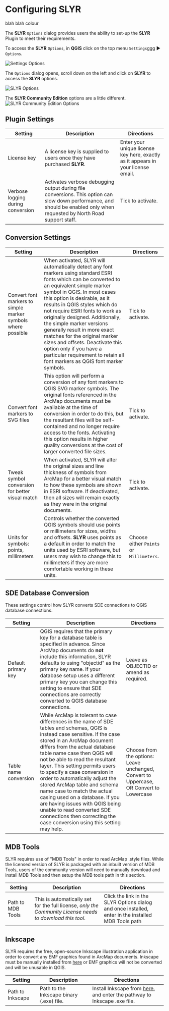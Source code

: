 # Configuring SLYR #

blah blah colour

The **SLYR** `Options` dialog provides users the ability to set-up the **SLYR**
Plugin to meet their requirements.

To access the **SLYR** `Options`, in **QGIS** click on the top menu `Settings`ggg
▶️ `Options`.

![Settings Options](../images/settings_options.png)

The `Options` dialog opens, scroll down on the left and click on **SLYR** to
access the **SLYR** options.

![SLYR Options](../images/options_lic.png)

The **SLYR Community Edition** options are a little different.
![SLYR Community Edition Options](../images/options_CE2.png)

## Plugin Settings

| Setting                           | Description                                                                                                                                                               | Directions                                                                       |
|-----------------------------------|---------------------------------------------------------------------------------------------------------------------------------------------------------------------------|----------------------------------------------------------------------------------|
| License key                       | A license key is supplied to users once they have purchased **SLYR**.                                                                                                     | Enter your unique license key here, exactly as it appears in your license email. |
| Verbose logging during conversion | Activates verbose debugging output during file conversions. This option can slow down performance, and should be enabled only when requested by North Road support staff. | Tick to activate.                                                                |

## Conversion Settings

| Setting                                                      | Description                                                                                                                                                                                                                                                                                                                                                                                                                                                                                                                                              | Directions                               |
|--------------------------------------------------------------|----------------------------------------------------------------------------------------------------------------------------------------------------------------------------------------------------------------------------------------------------------------------------------------------------------------------------------------------------------------------------------------------------------------------------------------------------------------------------------------------------------------------------------------------------------|------------------------------------------|
| Convert font markers to simple marker symbols where possible | When activated, SLYR will automatically detect any font markers using standard ESRI fonts which can be converted to an equivalent simple marker symbol in QGIS. In most cases this option is desirable, as it results in QGIS styles which do not require ESRI fonts to work as originally designed. Additionally, the simple marker versions generally result in more exact matches for the original marker sizes and offsets. Deactivate this option only if you have a particular requirement to retain all font markers as QGIS font marker symbols. | Tick to activate.                        |
| Convert font markers to SVG files                            | This option will perform a conversion of any font markers to QGIS SVG marker symbols. The original fonts referenced in the ArcMap documents must be available at the time of conversion in order to do this, but the resultant files will be self-contained and no longer require access to the fonts. Activating this option results in higher quality conversions at the cost of larger converted file sizes.                                                                                                                                          | Tick to activate.                        |
| Tweak symbol conversion for better visual match              | When activated, SLYR will alter the original sizes and line thickness of symbols from ArcMap for a better visual match to how these symbols are shown in ESRI software. If deactivated, then all sizes will remain exactly as they were in the original documents.                                                                                                                                                                                                                                                                                       | Tick to activate.                        |
| Units for symbols: points, millimeters                       | Controls whether the converted QGIS symbols should use points or millimeters for sizes, widths and offsets. **SLYR** uses points as a default in order to match the units used by ESRI software, but users may wish to change this to millimeters if they are more comfortable working in these units.                                                                                                                                                                                                                                                   | Choose either `Points` or `Millimeters`. |

## SDE Database Conversion

These settings control how SLYR converts SDE connections to QGIS database
connections.

| Setting               | Description                                                                                                                                                                                                                                                                                                                                                                                                                                                                                                                                                                                                   | Directions                                                                              |
|-----------------------|---------------------------------------------------------------------------------------------------------------------------------------------------------------------------------------------------------------------------------------------------------------------------------------------------------------------------------------------------------------------------------------------------------------------------------------------------------------------------------------------------------------------------------------------------------------------------------------------------------------|-----------------------------------------------------------------------------------------|
| Default primary key   | QGIS requires that the primary key for a database table is specified in advance. Since ArcMap documents do **not** include this information, SLYR defaults to using "objectid" as the primary key name. If your database setup uses a different primary key you can change this setting to ensure that SDE connections are correctly converted to QGIS database connections.                                                                                                                                                                                                                                  | Leave as OBJECTID or amend as required.                                                 |
| Table name conversion | While ArcMap is tolerant to case differences in the name of SDE tables and schemas, QGIS is instead case sensitive. If the case stored in an ArcMap document differs from the actual database table name case then QGIS will not be able to read the resultant layer. This setting permits users to specify a case conversion in order to automatically adjust the stored ArcMap table and schema name case to match the actual casing used on a database. If you are having issues with QGIS being unable to read converted SDE connections then correcting the case conversion using this setting may help. | Choose from the options: Leave unchanged, Convert to Uppercase, OR Convert to Lowercase |

## MDB Tools

SLYR requires use of "MDB Tools" in order to read ArcMap .style files. While
the licensed version of SLYR is packaged with an inbuilt version of MDB Tools,
users of the community version will need to manually download and install MDB
Tools and then setup the MDB tools path in this section.

| Setting           | Description                                                                                               | Directions                                                                                          |
|-------------------|-----------------------------------------------------------------------------------------------------------|-----------------------------------------------------------------------------------------------------|
| Path to MDB Tools | This is automatically set for the full license, *only the Community License needs to download this tool*. | Click the link in the SLYR Options dialog and once installed, enter in the installed MDB Tools path |

## Inkscape

SLYR requires the free, open-source Inkscape illustration application in order
to convert any EMF graphics found in ArcMap documents. Inkscape must be
manually installed from [here](https://inkscape.org) or EMF graphics will not
be converted and will be unusable in QGIS.

| Setting          | Description                              | Directions                                                                                       |
|------------------|------------------------------------------|--------------------------------------------------------------------------------------------------|
| Path to Inkscape | Path to the Inkscape binary (.exe) file. | Install Inkscape from [here.](https://inkscape.org) and enter the pathway to Inkscape .exe file. |
